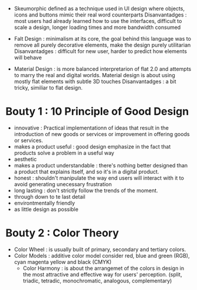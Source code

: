 - Skeumorphic defined as a technique used in UI design where objects, icons and buttons 
  mimic their real word counterparts
  Disanvantadges : most users had already learned how to use the interfaces, 
  difficult to scale a design, longer loading times and more bandwidth consumed

- Falt Design : minimalism at its core, the goal behind this language was to remove all purely
  decorative elements, make the design purely utilitarian
  Disanvantadges : difficult for new user, harder to predict how elements will behave

- Material Design : is more balanced interpretarion of flat 2.0 and attempts to marry the real
  and digital worlds. Material design is about using mostly flat elements with subtle 3D touches
  Disanvantadges : a bit tricky, similiar to flat design.
  
# Bouty 1 : 10 Principle of Good Design

- innovative : Practical implementationn of ideas that result in the introduction of new goods or
  services or improvement in offering goods or services.
- makes a product useful : good design emphasize in the fact that products solve a problem in a useful way
- aesthetic
- makes a product understandable : there's nothing better designed than a product that
  explains itself, and so it's in a digital product.
- honest : shouldn't manipulate the way end users will interact with it to avoid generating unecessary frustration
- long lasting : don't strictly follow the trends of the moment.
- through down to te last detail
- environtmentally friendly 
- as little design as possible

# Bouty 2 : Color Theory

- Color Wheel : is usually built of primary, secondary and tertiary colors.
- Color Models : additive color model consider red, blue and  green (RGB),
  cyan magenta yellow and black (CMYK)
  - Color Harmony : is about the arrangemet of the colors in design in the most attractive 
    and effective way for users' perception. (split, triadic, tetradic, monochromatic, analogous,
    complementary)
